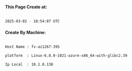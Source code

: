 
   
#### This Page Create at:

```bash

2025-03-02 - 10:54:07 UTC

```

#### Create By Machine:

```bash

Host Name : fv-az1267-395

platform  : Linux-6.8.0-1021-azure-x86_64-with-glibc2.39

Ip Local  : 10.1.0.138

```

